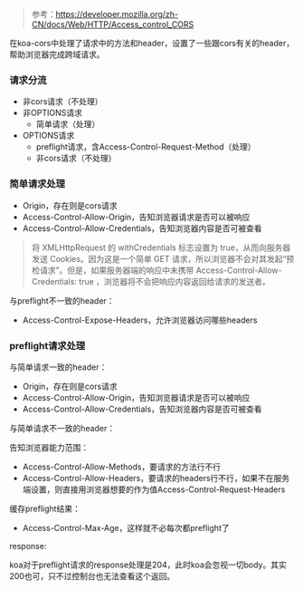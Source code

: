 > 参考：https://developer.mozilla.org/zh-CN/docs/Web/HTTP/Access_control_CORS

在koa-cors中处理了请求中的方法和header，设置了一些跟cors有关的header，帮助浏览器完成跨域请求。

### 请求分流

- 非cors请求（不处理）
- 非OPTIONS请求
    - 简单请求（处理）
- OPTIONS请求
    - preflight请求，含Access-Control-Request-Method（处理）
    - 非cors请求（不处理）

### 简单请求处理

- Origin，存在则是cors请求
- Access-Control-Allow-Origin，告知浏览器请求是否可以被响应
- Access-Control-Allow-Credentials，告知浏览器内容是否可被查看

> 将 XMLHttpRequest 的 withCredentials 标志设置为 true，从而向服务器发送 Cookies。因为这是一个简单 GET 请求，所以浏览器不会对其发起“预检请求”。但是，如果服务器端的响应中未携带 Access-Control-Allow-Credentials: true ，浏览器将不会把响应内容返回给请求的发送者。

与preflight不一致的header：

- Access-Control-Expose-Headers，允许浏览器访问哪些headers

### preflight请求处理

与简单请求一致的header：

- Origin，存在则是cors请求
- Access-Control-Allow-Origin，告知浏览器请求是否可以被响应
- Access-Control-Allow-Credentials，告知浏览器内容是否可被查看

与简单请求不一致的header：

告知浏览器能力范围：

- Access-Control-Allow-Methods，要请求的方法行不行
- Access-Control-Allow-Headers，要请求的headers行不行，如果不在服务端设置，则直接用浏览器想要的作为值Access-Control-Request-Headers

缓存preflight结果：

- Access-Control-Max-Age，这样就不必每次都preflight了

response:

koa对于preflight请求的response处理是204，此时koa会忽视一切body。其实200也可，只不过控制台也无法查看这个返回。